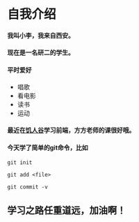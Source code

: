 # 自我介绍
#### 我叫小李，我来自西安。
#### 现在是一名研二的学生。
#### 平时爱好
- 唱歌
- 看电影
- 读书
- 运动
#### 最近在[饥人谷](https://xiedaimala.cogim/tasks/3925b166-9bf7-479f-9fc8-9ccac8e5a57d/video_tutorials/aed84751-702e-4b98-a20a-bc2519ce02f9)学习前端，方方老师的课很好哦。
#### 今天学了简单的git命令，比如
```git init```

```git add <file>```

```git commit -v```
## 学习之路任重道远，加油啊！
